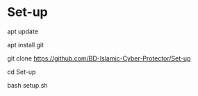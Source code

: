 # Set-up

apt update 

apt install git 

git clone https://github.com/BD-Islamic-Cyber-Protector/Set-up 

cd Set-up

bash setup.sh
